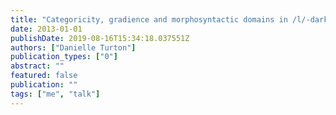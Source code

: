 ```yaml
---
title: "Categoricity, gradience and morphosyntactic domains in /l/-darkening"
date: 2013-01-01
publishDate: 2019-08-16T15:34:18.037551Z
authors: ["Danielle Turton"]
publication_types: ["0"]
abstract: ""
featured: false
publication: ""
tags: ["me", "talk"]
---
```


